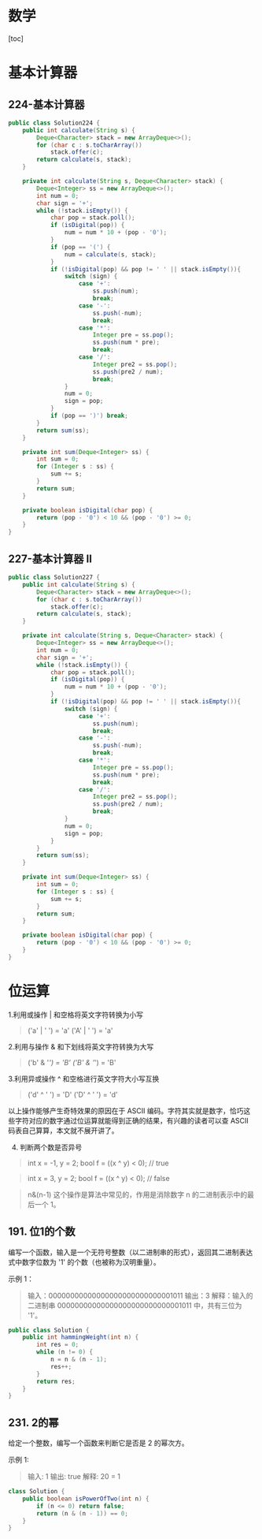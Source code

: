 # 数学

[toc]

# 基本计算器

## 224-基本计算器

```java
public class Solution224 {
    public int calculate(String s) {
        Deque<Character> stack = new ArrayDeque<>();
        for (char c : s.toCharArray())
            stack.offer(c);
        return calculate(s, stack);
    }

    private int calculate(String s, Deque<Character> stack) {
        Deque<Integer> ss = new ArrayDeque<>();
        int num = 0;
        char sign = '+';
        while (!stack.isEmpty()) {
            char pop = stack.poll();
            if (isDigital(pop)) {
                num = num * 10 + (pop - '0');
            }
            if (pop == '(') {
                num = calculate(s, stack);
            }
            if (!isDigital(pop) && pop != ' ' || stack.isEmpty()){
                switch (sign) {
                    case '+':
                        ss.push(num);
                        break;
                    case '-':
                        ss.push(-num);
                        break;
                    case '*':
                        Integer pre = ss.pop();
                        ss.push(num * pre);
                        break;
                    case '/':
                        Integer pre2 = ss.pop();
                        ss.push(pre2 / num);
                        break;
                }
                num = 0;
                sign = pop;
            }
            if (pop == ')') break;
        }
        return sum(ss);
    }

    private int sum(Deque<Integer> ss) {
        int sum = 0;
        for (Integer s : ss) {
            sum += s;
        }
        return sum;
    }

    private boolean isDigital(char pop) {
        return (pop - '0') < 10 && (pop - '0') >= 0;
    }
}
```

## 227-基本计算器 II

```java
public class Solution227 {
    public int calculate(String s) {
        Deque<Character> stack = new ArrayDeque<>();
        for (char c : s.toCharArray())
            stack.offer(c);
        return calculate(s, stack);
    }

    private int calculate(String s, Deque<Character> stack) {
        Deque<Integer> ss = new ArrayDeque<>();
        int num = 0;
        char sign = '+';
        while (!stack.isEmpty()) {
            char pop = stack.poll();
            if (isDigital(pop)) {
                num = num * 10 + (pop - '0');
            }
            if (!isDigital(pop) && pop != ' ' || stack.isEmpty()){
                switch (sign) {
                    case '+':
                        ss.push(num);
                        break;
                    case '-':
                        ss.push(-num);
                        break;
                    case '*':
                        Integer pre = ss.pop();
                        ss.push(num * pre);
                        break;
                    case '/':
                        Integer pre2 = ss.pop();
                        ss.push(pre2 / num);
                        break;
                }
                num = 0;
                sign = pop;
            }
        }
        return sum(ss);
    }

    private int sum(Deque<Integer> ss) {
        int sum = 0;
        for (Integer s : ss) {
            sum += s;
        }
        return sum;
    }

    private boolean isDigital(char pop) {
        return (pop - '0') < 10 && (pop - '0') >= 0;
    }
}
```



# 位运算

1.利用或操作 | 和空格将英文字符转换为小写

>('a' | ' ') = 'a'
('A' | ' ') = 'a'

2.利用与操作 & 和下划线将英文字符转换为大写

>('b' & '_') = 'B'
('B' & '_') = 'B'

3.利用异或操作 ^ 和空格进行英文字符大小写互换

>('d' ^ ' ') = 'D'
>('D' ^ ' ') = 'd'

以上操作能够产生奇特效果的原因在于 ASCII 编码。字符其实就是数字，恰巧这些字符对应的数字通过位运算就能得到正确的结果，有兴趣的读者可以查 ASCII 码表自己算算，本文就不展开讲了。

4. 判断两个数是否异号
> int x = -1, y = 2;
> bool f = ((x ^ y) < 0); // true

>int x = 3, y = 2;
bool f = ((x ^ y) < 0); // false

> n&(n-1) 这个操作是算法中常见的，作用是消除数字 n 的二进制表示中的最后一个 1。

## 191. 位1的个数

编写一个函数，输入是一个无符号整数（以二进制串的形式），返回其二进制表达式中数字位数为 '1' 的个数（也被称为汉明重量）。

示例 1：
>输入：00000000000000000000000000001011
输出：3
解释：输入的二进制串 00000000000000000000000000001011 中，共有三位为 '1'。

```java
public class Solution {
    public int hammingWeight(int n) {
        int res = 0;
        while (n != 0) {
            n = n & (n - 1);
            res++;
        }
        return res;
    }
}
```

## 231. 2的幂

给定一个整数，编写一个函数来判断它是否是 2 的幂次方。

示例 1:
>输入: 1
输出: true
解释: 20 = 1

```java
class Solution {
    public boolean isPowerOfTwo(int n) {
        if (n <= 0) return false;
        return (n & (n - 1)) == 0;
    }
}
```



